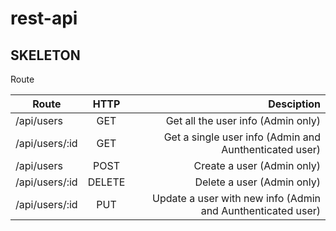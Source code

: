 # rest-api
## SKELETON

Route 

| Route          | HTTP           | Desciption                                                  |
| ---------------|:--------------:| -----------------------------------------------------------:|
| /api/users     | GET            | Get all the user info (Admin only)                          |
| /api/users/:id | GET            | Get a single user info (Admin and Aunthenticated user)      |
| /api/users     | POST           | Create a user (Admin only)                                  |
| /api/users/:id | DELETE         | Delete a user (Admin only)                                  |
| /api/users/:id   | PUT           | Update a user with new info (Admin and Aunthenticated user) | 